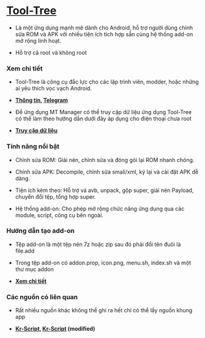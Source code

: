 # [Tool-Tree](https://zenlua.github.io/Tool-Tree) 

- Là một ứng dụng mạnh mẽ dành cho Android, hỗ trợ người dùng chỉnh sửa ROM và APK với nhiều tiện ích tích hợp sẵn cùng hệ thống add-on mở rộng linh hoạt.

- Hỗ trợ cả root và không root

### Xem chi tiết

- Tool-Tree là công cụ đắc lực cho các lập trình viên, modder, hoặc những ai yêu thích vọc vạch Android.

- **[Thông tin](https://zenlua.github.io/Tool-Tree/Information.html),  [Telegram](https://t.me/tooltree)**

- Để ứng dụng MT Manager có thể truy cập dữ liệu ứng dụng Tool-Tree có thể làm theo hướng dẫn dưới đây áp dụng cho điện thoại chưa root

- **[Truy cập dữ liệu](https://zenlua.github.io/Tool-Tree/Data.html)**

### Tính năng nổi bật

- Chỉnh sửa ROM: Giải nén, chỉnh sửa và đóng gói lại ROM nhanh chóng.

- Chỉnh sửa APK: Decompile, chỉnh sửa smali/xml, ký lại và cài đặt APK dễ dàng.

- Tiện ích kèm theo: Hỗ trợ vá avb, unpack, gộp super, giải nén Payload, chuyển đổi tệp, tổng hợp super.

- Hệ thống add-on: Cho phép mở rộng chức năng ứng dụng qua các module, script, công cụ bên ngoài.

### Hướng dẫn tạo add-on

- Tệp add-on là một tệp nén 7z hoặc zip sau đó phải đổi tên đuôi là file.add

- Trong tệp add-on có addon.prop, icon.png, menu.sh, index.sh và một thư mục addon

- **[Xem chi tiết](https://zenlua.github.io/Tool-Tree/Instruct.html)**

### Các nguồn có liên quan

- Rất nhiều nguồn khác không thể ghi ra hết chỉ có thể lấy nguồn khung app

- **[Kr-Script](https://github.com/helloklf/kr-scripts), [Kr-Script](https://github.com/ColdWindScholar/kr-scripts) (modified)**


